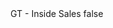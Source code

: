 <?xml version="1.0" encoding="UTF-8"?>
<CustomMetadata xmlns="http://soap.sforce.com/2006/04/metadata">
    <label>GT - Inside Sales</label>
    <protected>false</protected>
</CustomMetadata>
